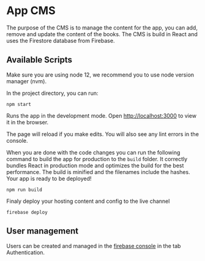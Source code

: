 # App CMS

The purpose of the CMS is to manage the content for the app, you can add, remove and update the content of the books. 
The CMS is build in React and uses the Firestore database from Firebase.

## Available Scripts

Make sure you are using node 12, we recommend you to use node version manager (nvm).

In the project directory, you can run:

    npm start

Runs the app in the development mode.
Open [http://localhost:3000](http://localhost:3000) to view it in the browser.

The page will reload if you make edits.
You will also see any lint errors in the console.

When you are done with the code changes you can run the following command to build the app for production to the `build` folder.
It correctly bundles React in production mode and optimizes the build for the best performance.
The build is minified and the filenames include the hashes.
Your app is ready to be deployed!

    npm run build

Finaly deploy your hosting content and config to the live channel

    firebase deploy

## User management

Users can be created and managed in the [firebase console](https://console.firebase.google.com/) in the tab Authentication.